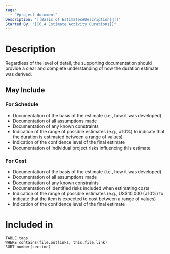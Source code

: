 ```yaml
---
tags:
  - "#project-document"
Description: "[[Basis of Estimates#Description|📝]]"
Started By: "[[6.4 Estimate Activity Durations]]"
---
```

# Description
Regardless of the level of detail, the supporting documentation should provide a clear and complete understanding of how the duration estimate was derived.
## May Include
### For Schedule 
- Documentation of the basis of the estimate (i.e., how it was developed)
- Documentation of all assumptions made
- Documentation of any known constraints
- Indication of the range of possible estimates (e.g., ±10%) to indicate that the duration is estimated between a range of values)
- Indication of the confidence level of the final estimate
- Documentation of individual project risks influencing this estimate
### For Cost
- Documentation of the basis of the estimate (i.e., how it was developed)
- Documentation of all assumptions made
- Documentation of any known constraints
- Documentation of identified risks included when estimating costs
- Indication of the range of possible estimates (e.g., US$10,000 (±10%) to indicate that the item is expected to cost between a range of values)
- Indication of the confidence level of the final estimate
# Included in
```dataview
TABLE tags
WHERE contains(file.outlinks, this.file.link)
SORT number(section)
```
